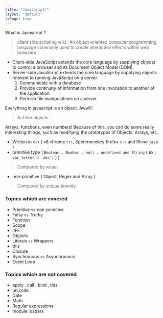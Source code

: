```yaml
---
title: "Javascript!"
layout: "default"
isPage: true
---
```


What is Javascript ? 
> client side scripting
> wiki : An object-oriented computer programming language commonly used to create interactive effects within web browsers


- Client-side JavaScript extends the core language by supplying objects to control a browser and its Document Object Model (DOM).
- Server-side JavaScript extends the core language by supplying objects relevant to running JavaScript on a server. 
  1. Communicate with a database
  2. Provide continuity of information from one invocation to another of the application
  3. Perform file manipulations on a server

Everything in javascript is an object. Aww!!!
> Act like objects.

Arrays, functions, even numbers! Because of this, you can do some really interesting things, such as modifying the prototypes of Objects, Arrays, etc.

- Written in `c++` ( v8 chrome `c++`, Spidermonkey firefox `c++` and Rhino `java` )
- primitive type ( `Boolean , Number , null , undefined and String` ( ex : `var letter = 'abc';` ) )
>Compared by value.

- non-primitive ( Object, Regex and Array )
>Compared by unique identity.

### Topics which are covered
- Primitive `vs` non-primitive
- Falsy `vs` Truthy
- Function
- Scope
- IIFE
- Objects
- Literals `vs` Wrappers
- this
- Closure
- Synchronous `vs` Asynchronous
- Event Loop


### Topics which are not covered
- apply , call , bind , this
- unicode
- Date
- Math
- Regular expressions
- module loaders
